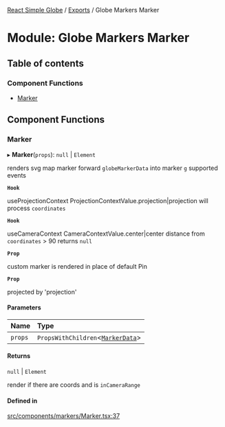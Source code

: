 [React Simple Globe](../README.md) / [Exports](../modules.md) / Globe Markers Marker

# Module: Globe Markers Marker

## Table of contents

### Component Functions

- [Marker](Globe_Markers_Marker.md#marker)

## Component Functions

### Marker

▸ **Marker**(`props`): ``null`` \| `Element`

renders svg map marker
forward `globeMarkerData` into marker `g` supported events

**`Hook`**

useProjectionContext ProjectionContextValue.projection|projection will process `coordinates`

**`Hook`**

useCameraContext CameraContextValue.center|center distance from `coordinates` > 90 returns `null`

**`Prop`**

custom marker is rendered in place of default Pin

**`Prop`**

projected by 'projection'

#### Parameters

| Name | Type |
| :------ | :------ |
| `props` | `PropsWithChildren`<[`MarkerData`](../interfaces/Globe_Markers_Types.MarkerData.md)\> |

#### Returns

``null`` \| `Element`

render if there are coords and is `inCameraRange`

#### Defined in

[src/components/markers/Marker.tsx:37](https://github.com/Gaushao/d3-react-globe/blob/0a8a5c1/src/components/markers/Marker.tsx#L37)
